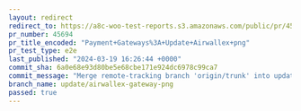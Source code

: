 ```yaml
---
layout: redirect
redirect_to: https://a8c-woo-test-reports.s3.amazonaws.com/public/pr/45694/e2e/index.html
pr_number: 45694
pr_title_encoded: "Payment+Gateways%3A+Update+Airwallex+png"
pr_test_type: e2e
last_published: "2024-03-19 16:26:44 +0000"
commit_sha: 6a0e68e93d80be5e68cbe171e924dc6978c99ca7
commit_message: "Merge remote-tracking branch 'origin/trunk' into update/airwallex-gat…"
branch_name: update/airwallex-gateway-png
passed: true
---
```

